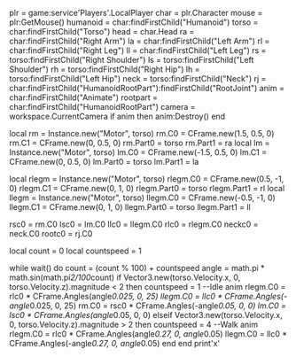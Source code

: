 plr = game:service'Players'.LocalPlayer
char = plr.Character
mouse = plr:GetMouse()
humanoid = char:findFirstChild("Humanoid")
torso = char:findFirstChild("Torso")
head = char.Head
ra = char:findFirstChild("Right Arm")
la = char:findFirstChild("Left Arm")
rl = char:findFirstChild("Right Leg")
ll = char:findFirstChild("Left Leg")
rs = torso:findFirstChild("Right Shoulder")
ls = torso:findFirstChild("Left Shoulder")
rh = torso:findFirstChild("Right Hip")
lh = torso:findFirstChild("Left Hip")
neck = torso:findFirstChild("Neck")
rj = char:findFirstChild("HumanoidRootPart"):findFirstChild("RootJoint")
anim = char:findFirstChild("Animate")
rootpart = char:findFirstChild("HumanoidRootPart")
camera = workspace.CurrentCamera
if anim then
anim:Destroy()
end

local rm = Instance.new("Motor", torso)
rm.C0 = CFrame.new(1.5, 0.5, 0)
rm.C1 = CFrame.new(0, 0.5, 0)
rm.Part0 = torso
rm.Part1 = ra
local lm = Instance.new("Motor", torso)
lm.C0 = CFrame.new(-1.5, 0.5, 0)
lm.C1 = CFrame.new(0, 0.5, 0)
lm.Part0 = torso
lm.Part1 = la

local rlegm = Instance.new("Motor", torso)
rlegm.C0 = CFrame.new(0.5, -1, 0)
rlegm.C1 = CFrame.new(0, 1, 0)
rlegm.Part0 = torso
rlegm.Part1 = rl
local llegm = Instance.new("Motor", torso)
llegm.C0 = CFrame.new(-0.5, -1, 0)
llegm.C1 = CFrame.new(0, 1, 0)
llegm.Part0 = torso
llegm.Part1 = ll

rsc0 = rm.C0
lsc0 = lm.C0
llc0 = llegm.C0
rlc0 = rlegm.C0
neckc0 = neck.C0
rootc0 = rj.C0

local count = 0
local countspeed = 1

while wait() do
count = (count % 100) + countspeed
angle = math.pi * math.sin(math.pi*2/100*count)
if Vector3.new(torso.Velocity.x, 0, torso.Velocity.z).magnitude < 2 then
countspeed = 1
--Idle anim
rlegm.C0 = rlc0 * CFrame.Angles(angle*0.025, 0, 25)
llegm.C0 = llc0 * CFrame.Angles(-angle*0.025, 0, 25)
rm.C0 = rsc0 * CFrame.Angles(-angle*0.05, 0, 0)
lm.C0 = lsc0 * CFrame.Angles(angle*0.05, 0, 0)
elseif Vector3.new(torso.Velocity.x, 0, torso.Velocity.z).magnitude > 2 then
countspeed = 4
--Walk anim
rlegm.C0 = rlc0 * CFrame.Angles(angle*0.27, 0, angle*0.05)
llegm.C0 = llc0 * CFrame.Angles(-angle*0.27, 0, angle*0.05)
end
end
print'x'
